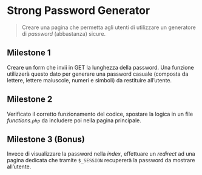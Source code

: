 # Strong Password Generator
> Creare una pagina che permetta agli utenti di utilizzare un generatore di *password* (abbastanza) sicure.  

## Milestone 1
Creare un form che invii in GET la lunghezza della password. Una funzione utilizzerà questo dato per generare una password casuale (composta da lettere, lettere maiuscole, numeri e simboli) da restituire all’utente.

## Milestone 2
Verificato il corretto funzionamento del codice, spostare la logica in un file *functions.`php`* da includere poi nella pagina principale.

## Milestone 3 (Bonus)
Invece di visualizzare la password nella *index*, effettuare un *redirect* ad una pagina dedicata che tramite `$_SESSION` recupererà la password da mostrare all’utente.
